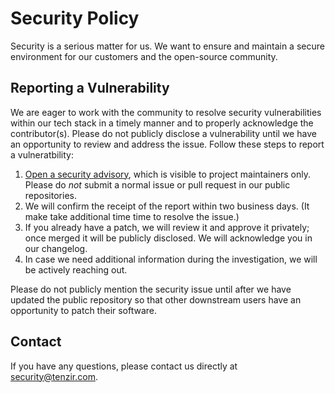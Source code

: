 # Security Policy

Security is a serious matter for us. We want to ensure and maintain a
secure environment for our customers and the open-source community.

## Reporting a Vulnerability

We are eager to work with the community to resolve security vulnerabilities
within our tech stack in a timely manner and to properly acknowledge the
contributor(s). Please do not publicly disclose a vulnerability until we have
an opportunity to review and address the issue. Follow these steps to report a
vulneratbility:

1. [Open a security advisory][help-security-advisory], which is visible to
   project maintainers only. Please do *not* submit a normal issue or pull
   request in our public repositories.
2. We will confirm the receipt of the report within two business days. (It make
   take additional time time to resolve the issue.)
3. If you already have a patch, we will review it and approve it privately;
   once merged it will be publicly disclosed. We will acknowledge you in our
   changelog.
4. In case we need additional information during the investigation, we will be
   actively reaching out.

Please do not publicly mention the security issue until after we have updated
the public repository so that other downstream users have an opportunity to
patch their software.

## Contact

If you have any questions, please contact us directly at
[security@tenzir.com](mailto://security@tenzir.com).

[help-security-advisory]: https://help.github.com/en/articles/creating-a-maintainer-security-advisory
